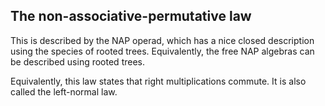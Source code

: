 ## The non-associative-permutative law

This is described by the NAP operad, which has a nice closed description using the species of rooted trees. Equivalently, the free NAP algebras can be described using rooted trees.

Equivalently, this law states that right multiplications commute.  It is also called the left-normal law.
